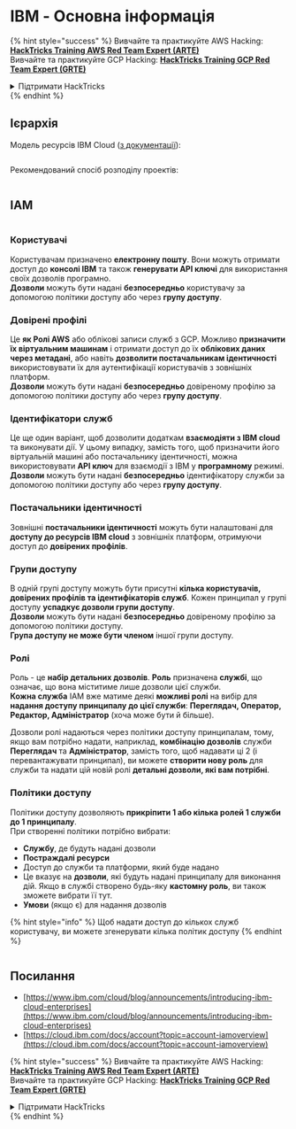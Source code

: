 # IBM - Основна інформація

{% hint style="success" %}
Вивчайте та практикуйте AWS Hacking:<img src="../../.gitbook/assets/image (1) (1) (1) (1).png" alt="" data-size="line">[**HackTricks Training AWS Red Team Expert (ARTE)**](https://training.hacktricks.xyz/courses/arte)<img src="../../.gitbook/assets/image (1) (1) (1) (1).png" alt="" data-size="line">\
Вивчайте та практикуйте GCP Hacking: <img src="../../.gitbook/assets/image (2) (1).png" alt="" data-size="line">[**HackTricks Training GCP Red Team Expert (GRTE)**<img src="../../.gitbook/assets/image (2) (1).png" alt="" data-size="line">](https://training.hacktricks.xyz/courses/grte)

<details>

<summary>Підтримати HackTricks</summary>

* Перевірте [**плани підписки**](https://github.com/sponsors/carlospolop)!
* **Приєднуйтесь до** 💬 [**групи Discord**](https://discord.gg/hRep4RUj7f) або [**групи Telegram**](https://t.me/peass) або **слідкуйте** за нами в **Twitter** 🐦 [**@hacktricks\_live**](https://twitter.com/hacktricks_live)**.**
* **Діліться хакерськими трюками, надсилаючи PR до** [**HackTricks**](https://github.com/carlospolop/hacktricks) та [**HackTricks Cloud**](https://github.com/carlospolop/hacktricks-cloud) репозиторіїв на GitHub.

</details>
{% endhint %}

## Ієрархія

Модель ресурсів IBM Cloud ([з документації](https://www.ibm.com/blog/announcement/introducing-ibm-cloud-enterprises/)):

<figure><img src="../../.gitbook/assets/image (225).png" alt=""><figcaption></figcaption></figure>

Рекомендований спосіб розподілу проектів:

<figure><img src="../../.gitbook/assets/image (239).png" alt=""><figcaption></figcaption></figure>

## IAM

<figure><img src="../../.gitbook/assets/image (266).png" alt=""><figcaption></figcaption></figure>

### Користувачі

Користувачам призначено **електронну пошту**. Вони можуть отримати доступ до **консолі IBM** та також **генерувати API ключі** для використання своїх дозволів програмно.\
**Дозволи** можуть бути надані **безпосередньо** користувачу за допомогою політики доступу або через **групу доступу**.

### Довірені профілі

Це **як Ролі AWS** або облікові записи служб з GCP. Можливо **призначити їх віртуальним машинам** і отримати доступ до їх **облікових даних через метадані**, або навіть **дозволити постачальникам ідентичності** використовувати їх для аутентифікації користувачів з зовнішніх платформ.\
**Дозволи** можуть бути надані **безпосередньо** довіреному профілю за допомогою політики доступу або через **групу доступу**.

### Ідентифікатори служб

Це ще один варіант, щоб дозволити додаткам **взаємодіяти з IBM cloud** та виконувати дії. У цьому випадку, замість того, щоб призначити його віртуальній машині або постачальнику ідентичності, можна використовувати **API ключ** для взаємодії з IBM у **програмному** режимі.\
**Дозволи** можуть бути надані **безпосередньо** ідентифікатору служби за допомогою політики доступу або через **групу доступу**.

### Постачальники ідентичності

Зовнішні **постачальники ідентичності** можуть бути налаштовані для **доступу до ресурсів IBM cloud** з зовнішніх платформ, отримуючи доступ до **довірених профілів**.

### Групи доступу

В одній групі доступу можуть бути присутні **кілька користувачів, довірених профілів та ідентифікаторів служб**. Кожен принципал у групі доступу **успадкує дозволи групи доступу**.\
**Дозволи** можуть бути надані **безпосередньо** довіреному профілю за допомогою політики доступу.\
**Група доступу не може бути членом** іншої групи доступу.

### Ролі

Роль - це **набір детальних дозволів**. **Роль** призначена **службі**, що означає, що вона міститиме лише дозволи цієї служби.\
**Кожна служба** IAM вже матиме деякі **можливі ролі** на вибір для **надання доступу принципалу до цієї служби**: **Переглядач, Оператор, Редактор, Адміністратор** (хоча може бути й більше).

Дозволи ролі надаються через політики доступу принципалам, тому, якщо вам потрібно надати, наприклад, **комбінацію дозволів** служби **Переглядач** та **Адміністратор**, замість того, щоб надавати ці 2 (і перевантажувати принципал), ви можете **створити нову роль** для служби та надати цій новій ролі **детальні дозволи, які вам потрібні**.

### Політики доступу

Політики доступу дозволяють **прикріпити 1 або кілька ролей 1 служби до 1 принципалу**.\
При створенні політики потрібно вибрати:

* **Службу**, де будуть надані дозволи
* **Постраждалі ресурси**
* Доступ до служби та платформи, який буде надано
* Це вказує на **дозволи**, які будуть надані принципалу для виконання дій. Якщо в службі створено будь-яку **кастомну роль**, ви також зможете вибрати її тут.
* **Умови** (якщо є) для надання дозволів

{% hint style="info" %}
Щоб надати доступ до кількох служб користувачу, ви можете згенерувати кілька політик доступу
{% endhint %}

<figure><img src="../../.gitbook/assets/image (248).png" alt=""><figcaption></figcaption></figure>

## Посилання

* [https://www.ibm.com/cloud/blog/announcements/introducing-ibm-cloud-enterprises](https://www.ibm.com/cloud/blog/announcements/introducing-ibm-cloud-enterprises)
* [https://cloud.ibm.com/docs/account?topic=account-iamoverview](https://cloud.ibm.com/docs/account?topic=account-iamoverview)

{% hint style="success" %}
Вивчайте та практикуйте AWS Hacking:<img src="../../.gitbook/assets/image (1) (1) (1) (1).png" alt="" data-size="line">[**HackTricks Training AWS Red Team Expert (ARTE)**](https://training.hacktricks.xyz/courses/arte)<img src="../../.gitbook/assets/image (1) (1) (1) (1).png" alt="" data-size="line">\
Вивчайте та практикуйте GCP Hacking: <img src="../../.gitbook/assets/image (2) (1).png" alt="" data-size="line">[**HackTricks Training GCP Red Team Expert (GRTE)**<img src="../../.gitbook/assets/image (2) (1).png" alt="" data-size="line">](https://training.hacktricks.xyz/courses/grte)

<details>

<summary>Підтримати HackTricks</summary>

* Перевірте [**плани підписки**](https://github.com/sponsors/carlospolop)!
* **Приєднуйтесь до** 💬 [**групи Discord**](https://discord.gg/hRep4RUj7f) або [**групи Telegram**](https://t.me/peass) або **слідкуйте** за нами в **Twitter** 🐦 [**@hacktricks\_live**](https://twitter.com/hacktricks_live)**.**
* **Діліться хакерськими трюками, надсилаючи PR до** [**HackTricks**](https://github.com/carlospolop/hacktricks) та [**HackTricks Cloud**](https://github.com/carlospolop/hacktricks-cloud) репозиторіїв на GitHub.

</details>
{% endhint %}
